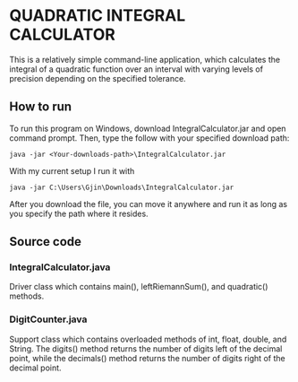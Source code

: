 # QUADRATIC INTEGRAL CALCULATOR
This is a relatively simple command-line application, which calculates the integral of a quadratic function over an interval with varying levels of precision depending on the specified tolerance.

## How to run
To run this program on Windows, download IntegralCalculator.jar and open command prompt.
Then, type the follow with your specified download path:
```
java -jar <Your-downloads-path>\IntegralCalculator.jar
```
With my current setup I run it with
```
java -jar C:\Users\Gjin\Downloads\IntegralCalculator.jar
```
After you download the file, you can move it anywhere and run it as long as you specify the path where it resides.

## Source code

### IntegralCalculator.java
Driver class which contains main(), leftRiemannSum(), and quadratic() methods.

### DigitCounter.java 
Support class which contains overloaded methods of int, float, double, and String. The digits() method returns the number of digits left of the decimal point, while the decimals() method returns the number of digits right of the decimal point.
